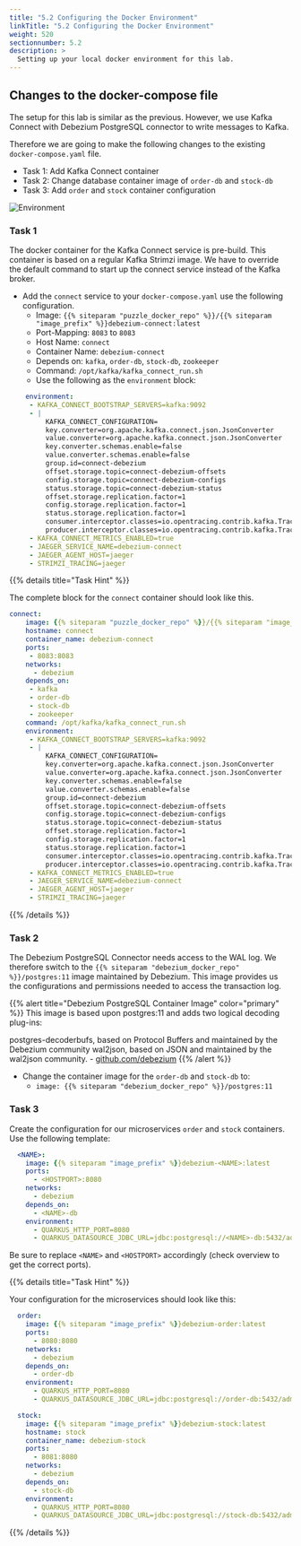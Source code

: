 ```yaml
---
title: "5.2 Configuring the Docker Environment"
linkTitle: "5.2 Configuring the Docker Environment"
weight: 520
sectionnumber: 5.2
description: >
  Setting up your local docker environment for this lab.
---
```


## Changes to the docker-compose file

The setup for this lab is similar as the previous. However, we use Kafka Connect with Debezium PostgreSQL connector to write messages to Kafka.

Therefore we are going to make the following changes to the existing `docker-compose.yaml` file.

* Task 1: Add Kafka Connect container
* Task 2: Change database container image of `order-db` and `stock-db`
* Task 3: Add `order` and `stock` container configuration

![Environment](../../debezium.png)


### Task 1

The docker container for the Kafka Connect service is pre-build. This container is based on a regular Kafka Strimzi image. We have to override the default command to start up the connect service instead of the Kafka broker.

* Add the `connect` service to your `docker-compose.yaml` use the following configuration.
  * Image: `{{% siteparam "puzzle_docker_repo" %}}/{{% siteparam "image_prefix" %}}debezium-connect:latest`
  * Port-Mapping: `8083` to `8083`
  * Host Name: `connect`
  * Container Name: `debezium-connect`
  * Depends on: `kafka`, `order-db`, `stock-db`, `zookeeper`
  * Command: `/opt/kafka/kafka_connect_run.sh`
  * Use the following as the `environment` block:

```yaml
    environment:
     - KAFKA_CONNECT_BOOTSTRAP_SERVERS=kafka:9092
     - |
         KAFKA_CONNECT_CONFIGURATION=
         key.converter=org.apache.kafka.connect.json.JsonConverter
         value.converter=org.apache.kafka.connect.json.JsonConverter
         key.converter.schemas.enable=false
         value.converter.schemas.enable=false
         group.id=connect-debezium
         offset.storage.topic=connect-debezium-offsets
         config.storage.topic=connect-debezium-configs
         status.storage.topic=connect-debezium-status
         offset.storage.replication.factor=1
         config.storage.replication.factor=1
         status.storage.replication.factor=1
         consumer.interceptor.classes=io.opentracing.contrib.kafka.TracingConsumerInterceptor
         producer.interceptor.classes=io.opentracing.contrib.kafka.TracingProducerInterceptor
     - KAFKA_CONNECT_METRICS_ENABLED=true
     - JAEGER_SERVICE_NAME=debezium-connect
     - JAEGER_AGENT_HOST=jaeger
     - STRIMZI_TRACING=jaeger
```

{{% details title="Task Hint" %}}

The complete block for the `connect` container should look like this.

```yaml
connect:
    image: {{% siteparam "puzzle_docker_repo" %}}/{{% siteparam "image_prefix" %}}debezium-connect:latest
    hostname: connect
    container_name: debezium-connect
    ports:
     - 8083:8083
    networks:
      - debezium
    depends_on:
     - kafka
     - order-db
     - stock-db
     - zookeeper
    command: /opt/kafka/kafka_connect_run.sh
    environment:
     - KAFKA_CONNECT_BOOTSTRAP_SERVERS=kafka:9092
     - |
         KAFKA_CONNECT_CONFIGURATION=
         key.converter=org.apache.kafka.connect.json.JsonConverter
         value.converter=org.apache.kafka.connect.json.JsonConverter
         key.converter.schemas.enable=false
         value.converter.schemas.enable=false
         group.id=connect-debezium
         offset.storage.topic=connect-debezium-offsets
         config.storage.topic=connect-debezium-configs
         status.storage.topic=connect-debezium-status
         offset.storage.replication.factor=1
         config.storage.replication.factor=1
         status.storage.replication.factor=1
         consumer.interceptor.classes=io.opentracing.contrib.kafka.TracingConsumerInterceptor
         producer.interceptor.classes=io.opentracing.contrib.kafka.TracingProducerInterceptor
     - KAFKA_CONNECT_METRICS_ENABLED=true
     - JAEGER_SERVICE_NAME=debezium-connect
     - JAEGER_AGENT_HOST=jaeger
     - STRIMZI_TRACING=jaeger
```

{{% /details %}}


### Task 2

The Debezium PostgreSQL Connector needs access to the WAL log. We therefore switch to the `{{% siteparam "debezium_docker_repo" %}}/postgres:11` image maintained by Debezium. This image provides us the configurations and permissions needed to access the transaction log.

{{% alert title="Debezium PostgreSQL Container Image" color="primary" %}}
This image is based upon postgres:11 and adds two logical decoding plug-ins:

postgres-decoderbufs, based on Protocol Buffers and maintained by the Debezium community
wal2json, based on JSON and maintained by the wal2json community. - [github.com/debezium](https://github.com/debezium/docker-images/tree/master/postgres/11)
{{% /alert %}}

* Change the container image for the `order-db` and `stock-db` to:
  * `image: {{% siteparam "debezium_docker_repo" %}}/postgres:11`


### Task 3

Create the configuration for our microservices `order` and `stock` containers. Use the following template:

```yaml
  <NAME>:    
    image: {{% siteparam "image_prefix" %}}debezium-<NAME>:latest    
    ports:    
      - <HOSTPORT>:8080    
    networks:    
      - debezium
    depends_on:    
      - <NAME>-db    
    environment:    
      - QUARKUS_HTTP_PORT=8080    
      - QUARKUS_DATASOURCE_JDBC_URL=jdbc:postgresql://<NAME>-db:5432/admin  
```

Be sure to replace `<NAME>` and `<HOSTPORT>` accordingly (check overview to get the correct ports).

{{% details title="Task Hint" %}}

Your configuration for the microservices should look like this:

```yaml
  order:    
    image: {{% siteparam "image_prefix" %}}debezium-order:latest    
    ports:    
      - 8080:8080    
    networks:    
      - debezium
    depends_on:    
      - order-db    
    environment:    
      - QUARKUS_HTTP_PORT=8080    
      - QUARKUS_DATASOURCE_JDBC_URL=jdbc:postgresql://order-db:5432/admin    

  stock:    
    image: {{% siteparam "image_prefix" %}}debezium-stock:latest    
    hostname: stock
    container_name: debezium-stock
    ports:    
      - 8081:8080    
    networks:    
      - debezium
    depends_on:
      - stock-db
    environment:
      - QUARKUS_HTTP_PORT=8080
      - QUARKUS_DATASOURCE_JDBC_URL=jdbc:postgresql://stock-db:5432/admin
```
{{% /details %}}
